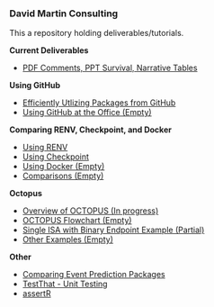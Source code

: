 ### David Martin Consulting

This a repository holding deliverables/tutorials.

<nav aria-label="deliverables">
  <b>Current Deliverables </b>
  <ul>
    <li><a href="deliverables.html">PDF Comments, PPT Survival, Narrative Tables</a></li> 
  </ul>
</nav> 


<nav aria-label="GitHub">
  <b>Using GitHub</b>
  <ul>
    <li><a href="GitHub_Packages.html">Efficiently Utlizing Packages from GitHub</a></li> 
    <li><a href="GitHub_Usage.html">Using GitHub at the Office (Empty)</a></li> 
  </ul>
</nav> 

 <nav aria-label="Reproducibility">
<b>Comparing RENV, Checkpoint, and Docker</b>
  <ul>
    <li><a href="RENV.html">Using RENV</a></li> 
    <li><a href="Checkpoint.html">Using Checkpoint</a></li> 
    <li><a href="">Using Docker (Empty)</a></li> 
    <li><a href="">Comparisons (Empty) </a></li> 
   </ul></nav>
   
<nav aria-label="Octopus">
<b>Octopus</b>
  <ul>
    <li><a href="Octopus.html">Overview of OCTOPUS (In progress)</a></li> 
    <li><a href="">OCTOPUS Flowchart (Empty)</a></li> 
    <li><a href="SimulationReport.html">Single ISA with Binary Endpoint Example (Partial)</a></li> 
    <li><a href="">Other Examples (Empty)</a></li> 
  </ul></nav>

  <nav aria-label="Other">
<b>Other</b>
  <ul>
<li><a href="Event_Prediction.html">Comparing Event Prediction Packages</a></li> 
<li><a href="testthat.html">TestThat - Unit Testing </a></li> 
<li><a href="assertr.html">assertR</a></li> 
  </ul></nav>
<!--<li><a href="pred_analytics.html">Pred Analytics</a></li> -->
<!--<li><a href="/pred_analytics.html?rawue">Pred Analytics</a></li> -->

